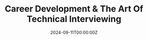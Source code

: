 ---
display_title: "Career Development & The Art Of Technical Interviewing"
title: "Career Development & The Art Of Technical Interviewing"
date: 2024-09-11T00:00:00Z
draft: false
layout: event
poster: "images/event_posters/2024-2025/woa-career-development-technical-interviewing-rbc-talk.jpg"
poster_cover: "contain"
poster_position: "center"
short_description: "Learn about career progression and tips on landing internships!"
start_time: "3:00 - 4:00 PM EST"
location: "HP 5345"
location_link: "#comingsoon"
background: "images/orientation2018-min.jpeg"
publishdate: 2024-08-28
tags:
- weekofawesome2024
---